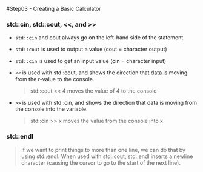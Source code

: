 #Step03 - Creating a Basic Calculator 

### std::cin, std::cout, <<, and >>

- ``std::cin`` and cout always go on the left-hand side of the statement.

- ``std::cout`` is used to output a value (cout = character output)

- ``std::cin`` is used to get an input value (cin = character input)

- ``<<`` is used with std::cout, and shows the direction that data is moving from the r-value to the console.

  > std::cout << 4 moves the value of 4 to the console

- ``>>`` is used with std::cin, and shows the direction that data is moving from the console into the variable.

  > std::cin >> x moves the value from the console into x



### std::endl

> If we want to print things to more than one line, we can do that by using std::endl. When used with std::cout, std::endl inserts a newline character (causing the cursor to go to the start of the next line).